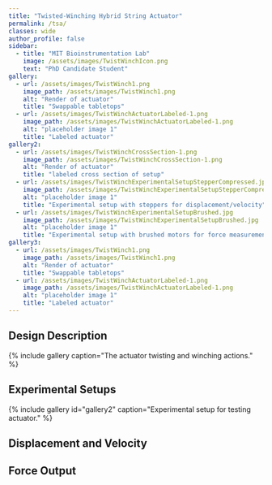```yaml
---
title: "Twisted-Winching Hybrid String Actuator"
permalink: /tsa/
classes: wide
author_profile: false
sidebar:
  - title: "MIT Bioinstrumentation Lab"
    image: /assets/images/TwistWinchIcon.png
    text: "PhD Candidate Student"
gallery:
  - url: /assets/images/TwistWinch1.png
    image_path: /assets/images/TwistWinch1.png
    alt: "Render of actuator"
    title: "Swappable tabletops"
  - url: /assets/images/TwistWinchActuatorLabeled-1.png
    image_path: /assets/images/TwistWinchActuatorLabeled-1.png
    alt: "placeholder image 1"
    title: "Labeled actuator"
gallery2:
  - url: /assets/images/TwistWinchCrossSection-1.png
    image_path: /assets/images/TwistWinchCrossSection-1.png
    alt: "Render of actuator"
    title: "labeled cross section of setup"
  - url: /assets/images/TwistWinchExperimentalSetupStepperCompressed.jpg
    image_path: /assets/images/TwistWinchExperimentalSetupStepperCompressed.jpg
    alt: "placeholder image 1"
    title: "Experimental setup with steppers for displacement/velocity"
  - url: /assets/images/TwistWinchExperimentalSetupBrushed.jpg
    image_path: /assets/images/TwistWinchExperimentalSetupBrushed.jpg
    alt: "placeholder image 1"
    title: "Experimental setup with brushed motors for force measurements"
gallery3:
  - url: /assets/images/TwistWinch1.png
    image_path: /assets/images/TwistWinch1.png
    alt: "Render of actuator"
    title: "Swappable tabletops"
  - url: /assets/images/TwistWinchActuatorLabeled-1.png
    image_path: /assets/images/TwistWinchActuatorLabeled-1.png
    alt: "placeholder image 1"
    title: "Labeled actuator"
---
```

## Design Description

{% include gallery caption="The actuator twisting and winching actions." %}

## Experimental Setups

{% include gallery id="gallery2" caption="Experimental setup for testing actuator." %}

## Displacement and Velocity

## Force Output